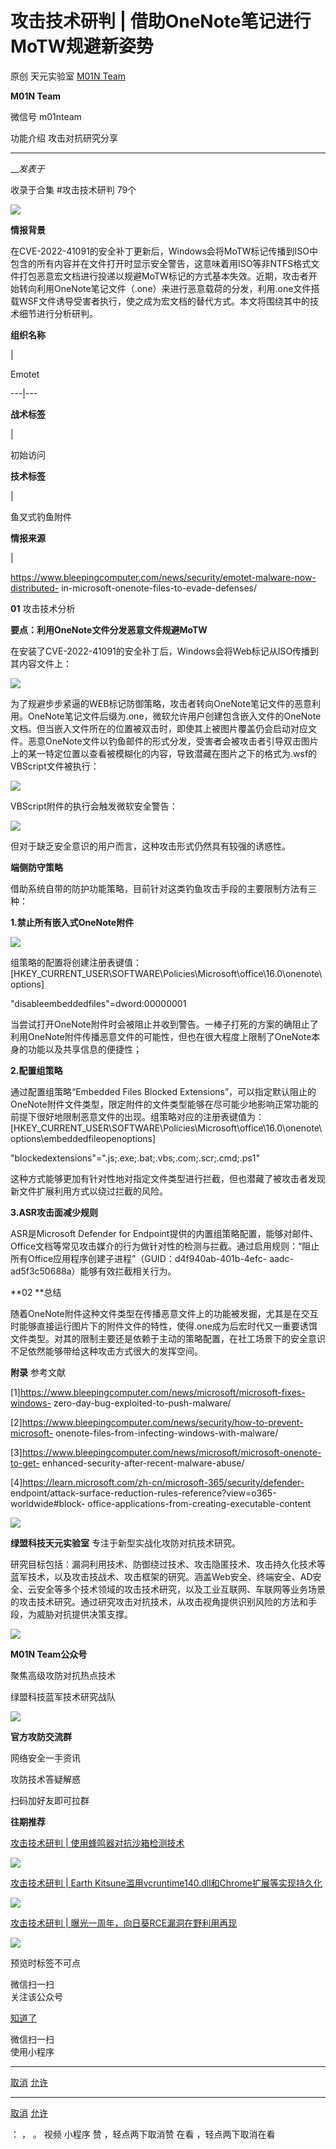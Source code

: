 #  攻击技术研判 | 借助OneNote笔记进行MoTW规避新姿势

原创 天元实验室  [ M01N Team ](javascript:void\(0\);)

**M01N Team** ![]()

微信号 m01nteam

功能介绍 攻击对抗研究分享

____

___发表于_

收录于合集 #攻击技术研判 79个

![](http://hk-proxy.gitwarp.com/https://raw.githubusercontent.com/tuchuang9/tc1/refs/heads/main/public/20230320183207.png)

**情报背景**

在CVE-2022-41091的安全补丁更新后，Windows会将MoTW标记传播到ISO中包含的所有内容并在文件打开时显示安全警告，这意味着用ISO等非NTFS格式文件打包恶意宏文档进行投递以规避MoTW标记的方式基本失效。近期，攻击者开始转向利用OneNote笔记文件（.one）来进行恶意载荷的分发，利用.one文件搭载WSF文件诱导受害者执行，使之成为宏文档的替代方式。本文将围绕其中的技术细节进行分析研判。

  

 **组织名称**

|

Emotet  
  
---|---  
  
 **战术标签**

|

初始访问  
  
 **技术标签**

|

鱼叉式钓鱼附件  
  
 **情报来源**

|

https://www.bleepingcomputer.com/news/security/emotet-malware-now-distributed-
in-microsoft-onenote-files-to-evade-defenses/  
  
  

 **01** 攻击技术分析

 **要点：利用OneNote文件分发恶意文件规避MoTW**

在安装了CVE-2022-41091的安全补丁后，Windows会将Web标记从ISO传播到其内容文件上：

![](http://hk-proxy.gitwarp.com/https://raw.githubusercontent.com/tuchuang9/tc1/refs/heads/main/public/20230320183210.png)

  

为了规避步步紧逼的WEB标记防御策略，攻击者转向OneNote笔记文件的恶意利用。OneNote笔记文件后缀为.one，微软允许用户创建包含嵌入文件的OneNote文档。但当嵌入文件所在的位置被双击时，即使其上被图片覆盖仍会启动对应文件。恶意OneNote文件以钓鱼邮件的形式分发，受害者会被攻击者引导双击图片上的某一特定位置以查看被模糊化的内容，导致潜藏在图片之下的格式为.wsf的VBScript文件被执行：

![](http://hk-proxy.gitwarp.com/https://raw.githubusercontent.com/tuchuang9/tc1/refs/heads/main/public/20230320183212.png)

  

VBScript附件的执行会触发微软安全警告：

![](http://hk-proxy.gitwarp.com/https://raw.githubusercontent.com/tuchuang9/tc1/refs/heads/main/public/20230320183214.png)

  

但对于缺乏安全意识的用户而言，这种攻击形式仍然具有较强的诱惑性。

  

 **端侧防守策略**

借助系统自带的防护功能策略，目前针对这类钓鱼攻击手段的主要限制方法有三种：

  

 **1.禁止所有嵌入式OneNote附件**

![](http://hk-proxy.gitwarp.com/https://raw.githubusercontent.com/tuchuang9/tc1/refs/heads/main/public/20230320183216.png)

  

组策略的配置将创建注册表键值：[HKEY_CURRENT_USER\SOFTWARE\Policies\Microsoft\office\16.0\onenote\options]

"disableembeddedfiles"=dword:00000001

  

当尝试打开OneNote附件时会被阻止并收到警告。一棒子打死的方案的确阻止了利用OneNote附件传播恶意文件的可能性，但也在很大程度上限制了OneNote本身的功能以及共享信息的便捷性；

  

 **2.配置组策略**

通过配置组策略“Embedded Files Blocked
Extensions”，可以指定默认阻止的OneNote附件文件类型，限定附件的文件类型能够在尽可能少地影响正常功能的前提下很好地限制恶意文件的出现。组策略对应的注册表键值为：[HKEY_CURRENT_USER\SOFTWARE\Policies\Microsoft\office\16.0\onenote\options\embeddedfileopenoptions]

"blockedextensions"=".js;.exe;.bat;.vbs;.com;.scr;.cmd;.ps1"

  

这种方式能够更加有针对性地对指定文件类型进行拦截，但也潜藏了被攻击者发现新文件扩展利用方式以绕过拦截的风险。

  

 **3.ASR攻击面减少规则**

ASR是Microsoft Defender for
Endpoint提供的内置组策略配置，能够对邮件、Office文档等常见攻击媒介的行为做针对性的检测与拦截。通过启用规则：“阻止所有Office应用程序创建子进程”（GUID：d4f940ab-401b-4efc-
aadc-ad5f3c50688a）能够有效拦截相关行为。

 **02  **总结

随着OneNote附件这种文件类型在传播恶意文件上的功能被发掘，尤其是在交互时能够直接运行图片下的附件文件的特性，使得.one成为后宏时代又一重要诱饵文件类型。对其的限制主要还是依赖于主动的策略配置，在社工场景下的安全意识不足依然能够带给这种攻击方式很大的发挥空间。

  

  

 **附录** 参考文献

[1]https://www.bleepingcomputer.com/news/microsoft/microsoft-fixes-windows-
zero-day-bug-exploited-to-push-malware/

[2]https://www.bleepingcomputer.com/news/security/how-to-prevent-microsoft-
onenote-files-from-infecting-windows-with-malware/

[3]https://www.bleepingcomputer.com/news/microsoft/microsoft-onenote-to-get-
enhanced-security-after-recent-malware-abuse/

[4]https://learn.microsoft.com/zh-cn/microsoft-365/security/defender-
endpoint/attack-surface-reduction-rules-reference?view=o365-worldwide#block-
office-applications-from-creating-executable-content

  

![](http://hk-proxy.gitwarp.com/https://raw.githubusercontent.com/tuchuang9/tc1/refs/heads/main/public/20230320183217.png)

 **绿盟科技天元实验室** 专注于新型实战化攻防对抗技术研究。

研究目标包括：漏洞利用技术、防御绕过技术、攻击隐匿技术、攻击持久化技术等蓝军技术，以及攻击技战术、攻击框架的研究。涵盖Web安全、终端安全、AD安全、云安全等多个技术领域的攻击技术研究，以及工业互联网、车联网等业务场景的攻击技术研究。通过研究攻击对抗技术，从攻击视角提供识别风险的方法和手段，为威胁对抗提供决策支撑。

  

![](http://hk-proxy.gitwarp.com/https://raw.githubusercontent.com/tuchuang9/tc1/refs/heads/main/public/20230320183219.png)

 **M01N Team公众号**

聚焦高级攻防对抗热点技术

绿盟科技蓝军技术研究战队

![](http://hk-proxy.gitwarp.com/https://raw.githubusercontent.com/tuchuang9/tc1/refs/heads/main/public/20230320183220.png)

 **官方攻防交流群**

网络安全一手资讯

攻防技术答疑解惑

扫码加好友即可拉群

  

 **往期推荐**

[攻击技术研判 |
使用蜂鸣器对抗沙箱检测技术](http://mp.weixin.qq.com/s?__biz=MzkyMTI0NjA3OA==&mid=2247490989&idx=1&sn=22346fc6a4586c666c2eb23478d3cd83&chksm=c187ddbcf6f054aa17b85b2d007c2949b5a606a19423365c3992e302e44ef40a4de28196a447&scene=21#wechat_redirect)

![](http://hk-proxy.gitwarp.com/https://raw.githubusercontent.com/tuchuang9/tc1/refs/heads/main/public/20230320183222.png)

[攻击技术研判 | Earth
Kitsune滥用vcruntime140.dll和Chrome扩展等实现持久化](http://mp.weixin.qq.com/s?__biz=MzkyMTI0NjA3OA==&mid=2247490905&idx=1&sn=2c1426495bfdc73b5ca85a0dfba899c6&chksm=c187dd48f6f0545e04c5a10a2a04126f7ff9671068053f09eb8cf50e9401c5fc30597b6f86a3&scene=21#wechat_redirect)

![](http://hk-proxy.gitwarp.com/https://raw.githubusercontent.com/tuchuang9/tc1/refs/heads/main/public/20230320183222.png)

[攻击技术研判 |
曝光一周年，向日葵RCE漏洞在野利用再现](http://mp.weixin.qq.com/s?__biz=MzkyMTI0NjA3OA==&mid=2247490787&idx=1&sn=a87fa18a4b7e8e4b01b67abd9a8c0c51&chksm=c187dcf2f6f055e41de2982d637ae09a257cacf3e7bf2b23fcfcded679911d1682d49a5485ba&scene=21#wechat_redirect)

![](http://hk-proxy.gitwarp.com/https://raw.githubusercontent.com/tuchuang9/tc1/refs/heads/main/public/20230320183222.png)

预览时标签不可点

微信扫一扫  
关注该公众号

[知道了](javascript:;)

微信扫一扫  
使用小程序

****

[取消](javascript:void\(0\);) [允许](javascript:void\(0\);)

****

[取消](javascript:void\(0\);) [允许](javascript:void\(0\);)

： ， 。   视频 小程序 赞 ，轻点两下取消赞 在看 ，轻点两下取消在看

